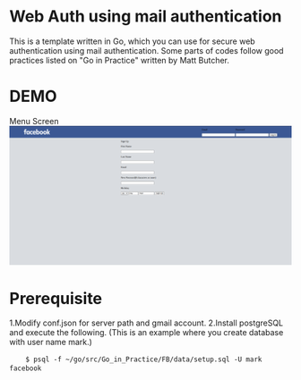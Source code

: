 # Web Auth using mail authentication
This is a template written in Go, which you can use for secure web authentication using mail authentication.
Some parts of codes follow good practices listed on "Go in Practice" written by Matt Butcher.


# DEMO
Menu Screen
![Image of Home Screen](https://github.com/froprintoai/modernWebAuth/blob/master/home.png?raw=true)

# Prerequisite
1.Modify conf.json for server path and gmail account. 
2.Install postgreSQL and execute the following. (This is an example where you create database with user name mark.)
```
    $ psql -f ~/go/src/Go_in_Practice/FB/data/setup.sql -U mark facebook
```


